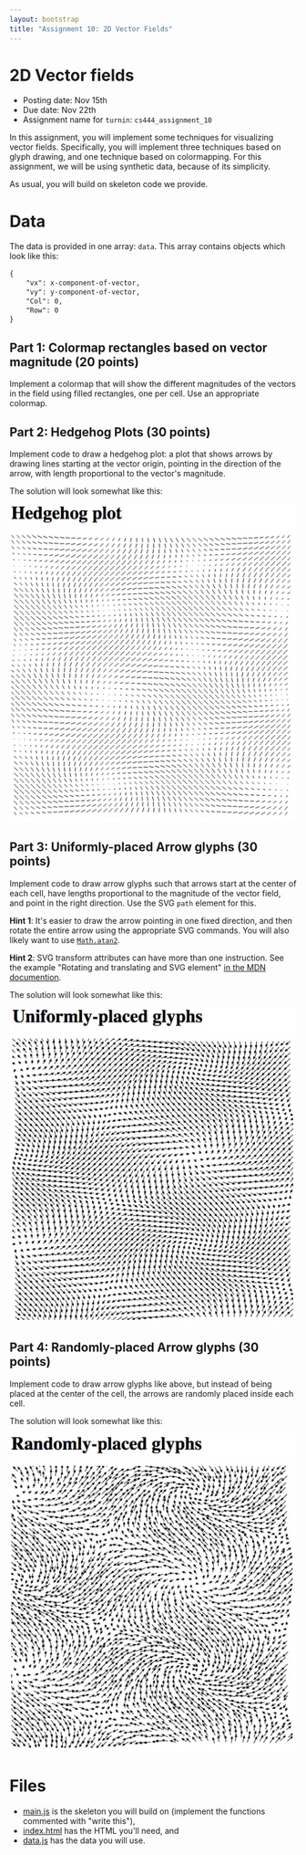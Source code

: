 ```yaml
---
layout: bootstrap
title: "Assignment 10: 2D Vector Fields"
---
```


# 2D Vector fields

- Posting date: Nov 15th
- Due date: Nov 22th
- Assignment name for `turnin`: `cs444_assignment_10`

In this assignment, you will implement some techniques for
visualizing vector fields. Specifically, you will implement three
techniques based on glyph drawing, and one technique based on
colormapping. For this assignment, we will be using synthetic data,
because of its simplicity.

As usual, you will build on skeleton code we provide.

# Data

The data is provided in one array: `data`. This array contains objects
which look like this:

    {
        "vx": x-component-of-vector,
        "vy": y-component-of-vector, 
        "Col": 0, 
        "Row": 0
    }

## Part 1: Colormap rectangles based on vector magnitude (20 points)

Implement a colormap that will show the different magnitudes of the
vectors in the field using filled rectangles, one per cell. Use an
appropriate colormap.

## Part 2: Hedgehog Plots (30 points)

Implement code to draw a hedgehog plot: a plot that shows arrows by
drawing lines starting at the vector origin, pointing in the direction
of the arrow, with length proportional to the vector's magnitude.

The solution will look somewhat like this:

![randomly placed arrow glyphs](assignment_10/hedgehog.png)


## Part 3: Uniformly-placed Arrow glyphs (30 points)

Implement code to draw arrow glyphs such that arrows start at the
center of each cell, have lengths proportional to the magnitude of the
vector field, and point in the right direction. Use the SVG `path`
element for this.

**Hint 1**: It's easier to draw the arrow pointing in one fixed
  direction, and then rotate the entire arrow using the appropriate
  SVG commands. You will also likely want to use
  [`Math.atan2`](https://developer.mozilla.org/en-US/docs/Web/JavaScript/Reference/Global_Objects/Math/atan2).

**Hint 2**: SVG transform attributes can have more than one
instruction. See the example "Rotating and translating and SVG
element"
[in the MDN documention](https://developer.mozilla.org/en-US/docs/Web/SVG/Attribute/transform).

The solution will look somewhat like this:

![randomly placed arrow glyphs](assignment_10/uniform.png)

## Part 4: Randomly-placed Arrow glyphs (30 points)

Implement code to draw arrow glyphs like above, but instead of being
placed at the center of the cell, the arrows are randomly placed
inside each cell. 

The solution will look somewhat like this:

![randomly placed arrow glyphs](assignment_10/random.png)


# Files

- [main.js](assignment_10/main.js) is the skeleton you will build on
  (implement the functions commented with "write this"),
- [index.html](assignment_10/index.html) has the HTML you'll need, and
- [data.js](assignment_10/data.js) has the data you will use.
